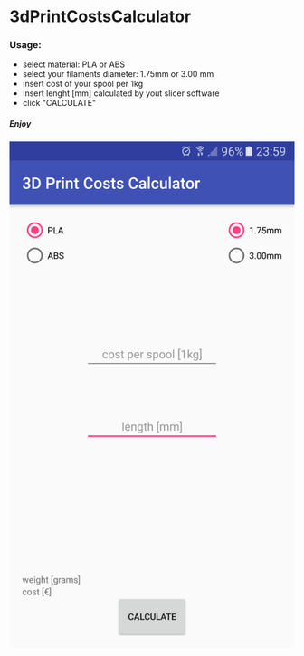 # 3dPrintCostsCalculator

### Usage:

- select material: PLA or ABS
- select your filaments diameter: 1.75mm or 3.00 mm
- insert cost of your spool per 1kg
- insert lenght [mm] calculated by yout slicer software
- click "CALCULATE"

##### Enjoy

![](https://github.com/karcio/3dPrintCostsCalculator/blob/master/app/Screenshot.png)